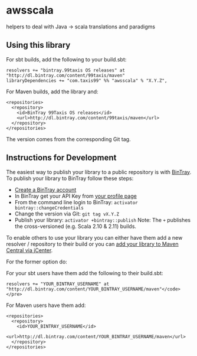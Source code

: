 # awsscala

helpers to deal with Java -> scala translations and paradigms


## Using this library

For sbt builds, add the following to your build.sbt:

    resolvers += "bintray.99taxis OS releases" at "http://dl.bintray.com/content/99taxis/maven"
    libraryDependencies += "com.taxis99" %% "awsscala" % "X.Y.Z",

For Maven builds, add the library and:

    <repositories>
      <repository>
        <id>BinTray 99Taxis OS releases</id>
        <url>http://dl.bintray.com/content/99taxis/maven</url>
      </repository>
    </repositories>

The version comes from the corresponding Git tag.

## Instructions for Development

The easiest way to publish your library to a public repository is with [BinTray](https://bintray.com/).
To publish your library to BinTray follow these steps:

* [Create a BinTray account](https://bintray.com/)
* In BinTray get your API Key from [your profile page](https://bintray.com/profile/edit)
* From the command line login to BinTray: `activator bintray::changeCredentials`
* Change the version via Git:  `git tag vX.Y.Z`
* Publish your library: `activator +bintray::publish`
                Note: The `+` publishes the cross-versioned (e.g. Scala 2.10 & 2.11) builds.
                
                
To enable others to use your library you can either have them add a new resolver / repository to their build or you can [add your library to Maven Central via jCenter](http://blog.bintray.com/2014/02/11/bintray-as-pain-free-gateway-to-maven-central/).

For the former option do:

For your sbt users have them add the following to their build.sbt:

    resolvers += "YOUR_BINTRAY_USERNAME" at "http://dl.bintray.com/content/YOUR_BINTRAY_USERNAME/maven"</code></pre>

For Maven users have them add:

    <repositories>
      <repository>
        <id>YOUR_BINTRAY_USERNAME</id>
        <url>http://dl.bintray.com/content/YOUR_BINTRAY_USERNAME/maven</url>
      </repository>
    </repositories>

